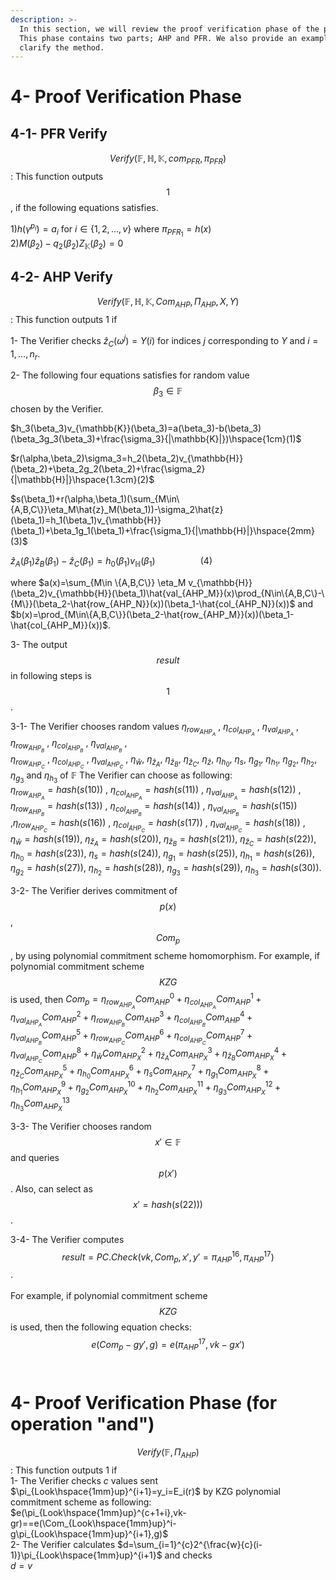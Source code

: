 ```yaml
---
description: >-
  In this section, we will review the proof verification phase of the protocol.
  This phase contains two parts; AHP and PFR. We also provide an example to
  clarify the method.
---
```


# 4- Proof Verification Phase

## 4-1- PFR Verify
$$Verify(\mathbb{F}, \mathbb{H}, \mathbb{K}, com_{PFR},\pi_{PFR})$$: This function outputs $$1$$, if the following equations satisfies.

$`1) h(\gamma^{p_i})=a_i`$ for $`i\in \{1,2,...,v\}`$ where $`\pi_{PFR_1}=h(x)`$\
$`2) M(\beta_2)-q_2(\beta_2)Z_{\mathbb{K}}(\beta_2)=0`$

## 4-2- AHP Verify

$$Verify(\mathbb{F}, \mathbb{H}, \mathbb{K}, Com_{AHP},\Pi_{AHP},X,Y)$$: This function outputs 1 if

1- The Verifier checks $`\hat{z}_C(\omega^{j})=Y(i)`$ for indices $`j`$ corresponding to $`Y`$ and $`i=1,...,n_r`$.  
   

2- The following four equations satisfies for random value  $$\beta_3\in\mathbb{F}$$ chosen by the Verifier.

$`h_3(\beta_3)v_{\mathbb{K}}(\beta_3)=a(\beta_3)-b(\beta_3)(\beta_3g_3(\beta_3)+\frac{\sigma_3}{|\mathbb{K}|})\hspace{1cm}(1)`$

$`r(\alpha,\beta_2)\sigma_3=h_2(\beta_2)v_{\mathbb{H}}(\beta_2)+\beta_2g_2(\beta_2)+\frac{\sigma_2}{|\mathbb{H}|}\hspace{1.3cm}(2)`$

$`s(\beta_1)+r(\alpha,\beta_1)(\sum_{M\in\{A,B,C\}}\eta_M\hat{z}_M(\beta_1))-\sigma_2\hat{z}(\beta_1)=h_1(\beta_1)v_{\mathbb{H}}(\beta_1)+\beta_1g_1(\beta_1)+\frac{\sigma_1}{|\mathbb{H}|}\hspace{2mm}(3)`$

$`\hat{z}_A(\beta_1)\hat{z}_B(\beta_1)-\hat{z}_C(\beta_1)=h_0(\beta_1)v_{\mathbb{H}}(\beta_1)\hspace{2cm}(4)`$

where $`a(x)=\sum_{M\in \{A,B,C\}} \eta_M v_{\mathbb{H}}(\beta_2)v_{\mathbb{H}}(\beta_1)\hat{val_{AHP_M}}(x)\prod_{N\in\{A,B,C\}-\{M\}}(\beta_2-\hat{row_{AHP_N}}(x))(\beta_1-\hat{col_{AHP_N}}(x))`$ and $`b(x)=\prod_{M\in\{A,B,C\}}(\beta_2-\hat{row_{AHP_M}}(x))(\beta_1-\hat{col_{AHP_M}}(x))`$.&#x20;

3- The output $$result$$ in following steps is $$1$$.

3-1- The Verifier chooses random values $`\eta_{row_{AHP_A}}`$ , $`\eta_{col_{AHP_A}}`$ , $`\eta_{val_{AHP_A}}`$ , $`\eta_{row_{AHP_B}}`$ , $`\eta_{col_{AHP_B}}`$ , $`\eta_{val_{AHP_B}}`$ ,\
&#x20; $`\eta_{row_{AHP_C}}`$ , $`\eta_{col_{AHP_C}}`$ , $`\eta_{val_{AHP_C}}`$ ,  $`\eta_{\hat{w}}`$, $`\eta_{\hat{z}_A}`$, $`\eta_{\hat{z}_B}`$, $`\eta_{\hat{z}_C}`$, $`\eta_{\hat{z}}`$, $`\eta_{h_0}`$, $`\eta_s`$, $`\eta_{g_1}`$, $`\eta_{h_1}`$, $`\eta_{g_2}`$, $`\eta_{h_2}`$, $`\eta_{g_3}`$ and $`\eta_{h_3}`$ of $`\mathbb{F}`$ The Verifier can choose as following:\
&#x20;$`\eta_{row_{AHP_A}}=hash(s(10))`$ , $`\eta_{col_{AHP_A}}=hash(s(11))`$ , $`\eta_{val_{AHP_A}}=hash(s(12))`$ , $`\eta_{row_{AHP_B}}=hash(s(13))`$ , $`\eta_{col_{AHP_B}}=hash(s(14))`$ , $`\eta_{val_{AHP_B}}=hash(s(15))`$ ,$`\eta_{row_{AHP_C}}=hash(s(16))`$ , $`\eta_{col_{AHP_C}}=hash(s(17))`$ , $`\eta_{val_{AHP_C}}=hash(s(18))`$ ,\
$`\eta_{\hat{w}}=hash(s(19))`$, $`\eta_{\hat{z}_A}=hash(s(20))`$, $`\eta_{\hat{z}_B}=hash(s(21))`$, $`\eta_{\hat{z}_C}=hash(s(22))`$,  $`\eta_{h_0}=hash(s(23))`$, $`\eta_{s}=hash(s(24))`$, $`\eta_{g_1}=hash(s(25))`$, $`\eta_{h_1}=hash(s(26))`$,  $`\eta_{g_2}=hash(s(27))`$, $`\eta_{h_2}=hash(s(28))`$, $`\eta_{g_3}=hash(s(29))`$, $`\eta_{h_3}=hash(s(30))`$.&#x20;

3-2- The Verifier derives commitment of $$p(x)$$, $$Com_p$$, by using polynomial commitment scheme homomorphism.
For example, if polynomial commitment scheme $$KZG$$  is used, then
$`Com_p=\eta_{row_{AHP_A}}Com_{AHP}^0+\eta_{col_{AHP_A}}Com_{AHP}^1+\eta_{val_{AHP_A}}Com_{AHP}^2+\eta_{row_{AHP_B}}Com_{AHP}^3+\eta_{col_{AHP_B}}Com_{AHP}^4+\eta_{val_{AHP_B}}Com_{AHP}^5+\eta_{row_{AHP_C}}Com_{AHP}^6+\eta_{col_{AHP_C}}Com_{AHP}^7+\eta_{val_{AHP_C}}Com_{AHP}^8+\eta_{\hat{w}}Com_{AHP_X}^2+\eta_{\hat{z}_A}Com_{AHP_X}^3+\eta_{\hat{z}_B}Com_{AHP_X}^4+\eta_{\hat{z}_C}Com_{AHP_X}^5+\eta_{h_0}Com_{AHP_X}^6+\eta_sCom_{AHP_X}^7+\eta_{g_1}Com_{AHP_X}^8+\eta_{h_1}Com_{AHP_X}^9+\eta_{g_2}Com_{AHP_X}^{10}+\eta_{h_2}Com_{AHP_X}^{11}+\eta_{g_3}Com_{AHP_X}^{12}+\eta_{h_3}Com_{AHP_X}^{13}`$ 


3-3- The Verifier chooses random $$x'\in\mathbb{F}$$ and queries $$p(x')$$.  Also, can select as $$x'=hash(s(22)))$$.

3-4- The Verifier computes $$result=PC.Check(vk,Com_p,x',y'=\pi_{AHP}^{16},\pi_{AHP}^{17})$$.\
&#x20;    \
For example, if polynomial commitment scheme $$KZG$$ is used, then the following equation checks:\
&#x20;     $$e(Com_p-gy',g)=e(\pi_{AHP}^{17},vk-gx')$$ \
&#x20;

# 4- Proof Verification Phase (for operation "and")
$$Verify(\mathbb{F}, \Pi_{AHP})$$: This function outputs 1 if\
1- The Verifier checks $`c`$ values sent $`\pi_{Look\hspace{1mm}up}^{i+1}=y_i=E_i(r)`$ by KZG polynomial commitment scheme as following:\
$`e(\pi_{Look\hspace{1mm}up}^{c+1+i},vk-gr)==e(\Com_{Look\hspace{1mm}up}^i-g\pi_{Look\hspace{1mm}up}^{i+1},g)`$\
2- The Verifier calculates $`d=\sum_{i=1}^{c}2^{\frac{w}{c}(i-1)}\pi_{Look\hspace{1mm}up}^{i+1}`$ and checks\
$`d=v`$

